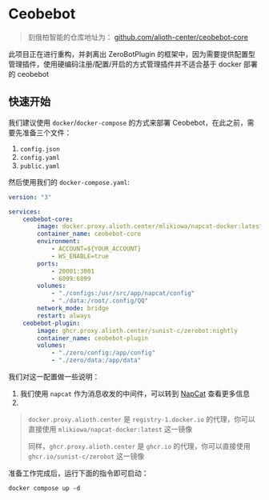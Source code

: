 # Ceobebot

> 刻俄柏智能的仓库地址为： [github.com/alioth-center/ceobebot-core](https://github.com/alioth-center/ceobebot-core)

此项目正在进行重构，并剥离出 ZeroBotPlugin 的框架中，因为需要提供配置型管理插件，使用硬编码注册/配置/开启的方式管理插件并不适合基于 docker 部署的 ceobebot

## 快速开始

我们建议使用 `docker`/`docker-compose` 的方式来部署 Ceobebot，在此之前，需要先准备三个文件：

1. `config.json`
2. `config.yaml`
3. `public.yaml`

然后使用我们的 `docker-compose.yaml`:

```yaml
version: "3"

services:
    ceobebot-core:
        image: docker.proxy.alioth.center/mlikiowa/napcat-docker:latest
        container_name: ceobebot-core
        environment:
            - ACCOUNT=${YOUR_ACCOUNT}
            - WS_ENABLE=true
        ports:
            - 20001:3001
            - 6099:6099
        volumes:
            - "./configs:/usr/src/app/napcat/config"
            - "./data:/root/.config/QQ"
        network_mode: bridge
        restart: always
    ceobebot-plugin:
        image: ghcr.proxy.alioth.center/sunist-c/zerobot:nightly
        container_name: ceobebot-plugin
        volumes:
            - "./zero/config:/app/config"
            - "./zero/data:/app/data"
```

我们对这一配置做一些说明：

1. 我们使用 `napcat` 作为消息收发的中间件，可以转到 [NapCat](https://github.com/NapNeko/NapCatQQ) 查看更多信息
2.

> `docker.proxy.alioth.center` 是 `registry-1.docker.io` 的代理，你可以直接使用 `mlikiowa/napcat-docker:latest` 这一镜像
>
> 同样，`ghcr.proxy.alioth.center` 是 `ghcr.io` 的代理，你可以直接使用 `ghcr.io/sunist-c/zerobot` 这一镜像

准备工作完成后，运行下面的指令即可启动：

```Shell
docker compose up -d
```